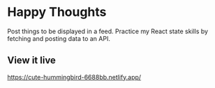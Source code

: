# Happy Thoughts

Post things to be displayed in a feed. Practice my React state skills by fetching and posting data to an API.

## View it live

https://cute-hummingbird-6688bb.netlify.app/
